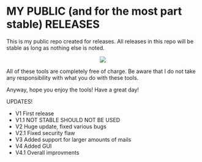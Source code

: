# MY PUBLIC (and for the most part stable) RELEASES
This is my public repo created for releases. All releases in this repo will be stable as long as nothing else is noted.

<p align='center'>
  <img src='https://github.com/FlatEarthGary/RELEASES/blob/master/MailBomber_V4.1/images/pic.png'>
</p>

All of these tools are completely free of charge.
Be aware that I do not take any responsibility with what you do with these tools.

Anyway, hope you enjoy the tools!
Have a great day!


UPDATES!
- V1 First release
- V1.1 NOT STABLE SHOULD NOT BE USED
- V2 Huge update, fixed various bugs
- V2.1 Fixed security flaw
- V3 Added support for larger amounts of mails
- V4 Added GUI
- V4.1 Overall improvments
